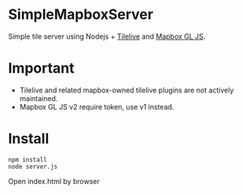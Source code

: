 # SimpleMapboxServer
Simple tile server using Nodejs + [Tilelive](https://github.com/mapbox/tilelive) and [Mapbox GL JS](https://docs.mapbox.com/mapbox-gl-js/api/).

# Important
- Tilelive and related mapbox-owned tilelive plugins are not actively maintained.
- Mapbox GL JS v2 require token, use v1 instead.

# Install
```
npm install
node server.js
```
Open index.html by browser
